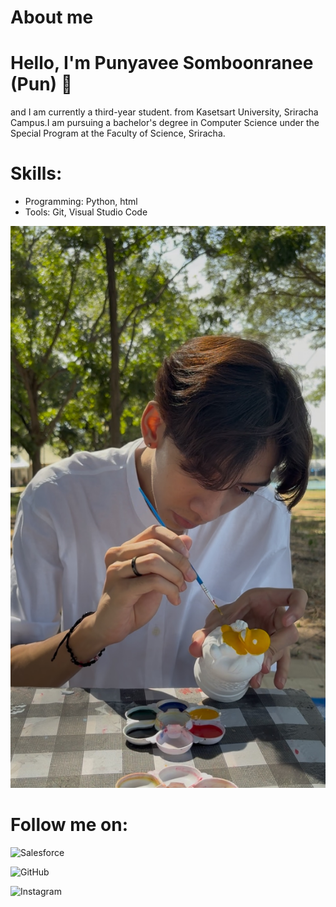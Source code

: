 # About me
# Hello, I'm Punyavee Somboonranee (Pun) 👋
and I am currently a third-year student. from Kasetsart University, Sriracha Campus.I am pursuing a bachelor's degree in Computer Science under the Special Program at the Faculty of Science, Sriracha.
# Skills:
- Programming: Python, html
- Tools: Git, Visual Studio Code

![mypic](punyah.jpg)

# Follow me on:
   ![Salesforce](https://img.shields.io/badge/-Salesforce-blue?style=flat-square&logo=Salesforce&logoColor=white&link=https://www.salesforce.com/trailblazer/profile)
   
   ![GitHub](https://img.shields.io/badge/-GitHub-black?style=flat-square&logo=GitHub&logoColor=white&link=https://github.com/Punyavee0)
   
   ![Instagram](https://img.shields.io/badge/-Instagram-E4405F?style=flat-square&logo=Instagram&logoColor=white&link=https://www.instagram.com/pnnnnnnnnnnnnnnnnnnn_)
